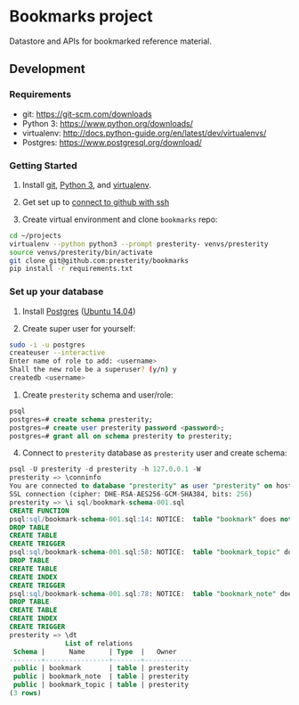 # Bookmarks project
Datastore and APIs for bookmarked reference material.

## Development

### Requirements

* git: https://git-scm.com/downloads
* Python 3: https://www.python.org/downloads/
* virtualenv: http://docs.python-guide.org/en/latest/dev/virtualenvs/
* Postgres: https://www.postgresql.org/download/

### Getting Started

1. Install [git](https://git-scm.com/downloads), [Python 3](https://www.python.org/downloads/), and [virtualenv](http://docs.python-guide.org/en/latest/dev/virtualenvs/).

1. Get set up to [connect to github with ssh](https://help.github.com/articles/connecting-to-github-with-ssh/)

1. Create virtual environment and clone `bookmarks` repo:

  ```bash
  cd ~/projects
  virtualenv --python python3 --prompt presterity- venvs/presterity
  source venvs/presterity/bin/activate
  git clone git@github.com:presterity/bookmarks
  pip install -r requirements.txt
  ```


### Set up your database

1. Install [Postgres](https://www.postgresql.org/download/) ([Ubuntu 14.04](https://www.digitalocean.com/community/tutorials/how-to-install-and-use-postgresql-on-ubuntu-14-04))

1. Create super user for yourself:

  ```bash
  sudo -i -u postgres
  createuser --interactive
  Enter name of role to add: <username>
  Shall the new role be a superuser? (y/n) y
  createdb <username>
  ```

1. Create `presterity` schema and user/role:

  ```sql
  psql
  postgres=# create schema presterity;
  postgres=# create user presterity password <password>;
  postgres=# grant all on schema presterity to presterity;
  ```

4. Connect to `presterity` database as `presterity` user and create schema:

  ```sql
  psql -U presterity -d presterity -h 127.0.0.1 -W
  presterity => \conninfo
  You are connected to database "presterity" as user "presterity" on host "127.0.0.1" at port "5432".
  SSL connection (cipher: DHE-RSA-AES256-GCM-SHA384, bits: 256)
  presterity => \i sql/bookmark-schema-001.sql
  CREATE FUNCTION
  psql:sql/bookmark-schema-001.sql:14: NOTICE:  table "bookmark" does not exist, skipping
  DROP TABLE
  CREATE TABLE
  CREATE TRIGGER
  psql:sql/bookmark-schema-001.sql:58: NOTICE:  table "bookmark_topic" does not exist, skipping
  DROP TABLE
  CREATE TABLE
  CREATE INDEX
  CREATE TRIGGER
  psql:sql/bookmark-schema-001.sql:78: NOTICE:  table "bookmark_note" does not exist, skipping
  DROP TABLE
  CREATE TABLE
  CREATE INDEX
  CREATE TRIGGER
  presterity => \dt
                List of relations
   Schema |      Name      | Type  |   Owner    
  --------+----------------+-------+------------
   public | bookmark       | table | presterity
   public | bookmark_note  | table | presterity
   public | bookmark_topic | table | presterity
  (3 rows)
  ```
